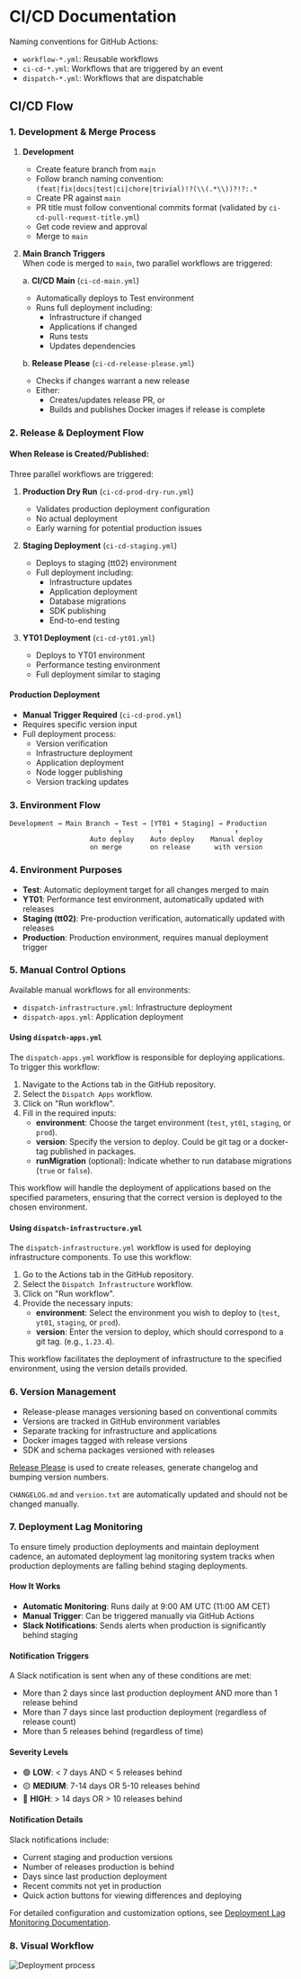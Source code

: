 # CI/CD Documentation

Naming conventions for GitHub Actions:
- `workflow-*.yml`: Reusable workflows
- `ci-cd-*.yml`: Workflows that are triggered by an event
- `dispatch-*.yml`: Workflows that are dispatchable

## CI/CD Flow

### 1. Development & Merge Process

1. **Development**
   - Create feature branch from `main`
   - Follow branch naming convention: `(feat|fix|docs|test|ci|chore|trivial)!?(\\(.*\\))?!?:.*`
   - Create PR against `main`
   - PR title must follow conventional commits format (validated by `ci-cd-pull-request-title.yml`)
   - Get code review and approval
   - Merge to `main`

2. **Main Branch Triggers**  
When code is merged to `main`, two parallel workflows are triggered:

   a. **CI/CD Main** (`ci-cd-main.yml`)
   - Automatically deploys to Test environment
   - Runs full deployment including:
     - Infrastructure if changed
     - Applications if changed
     - Runs tests
     - Updates dependencies

   b. **Release Please** (`ci-cd-release-please.yml`)
   - Checks if changes warrant a new release
   - Either:
     - Creates/updates release PR, or
     - Builds and publishes Docker images if release is complete

### 2. Release & Deployment Flow

#### When Release is Created/Published:
Three parallel workflows are triggered:

1. **Production Dry Run** (`ci-cd-prod-dry-run.yml`)
   - Validates production deployment configuration
   - No actual deployment
   - Early warning for potential production issues

2. **Staging Deployment** (`ci-cd-staging.yml`)
   - Deploys to staging (tt02) environment
   - Full deployment including:
     - Infrastructure updates
     - Application deployment
     - Database migrations
     - SDK publishing
     - End-to-end testing

3. **YT01 Deployment** (`ci-cd-yt01.yml`)
   - Deploys to YT01 environment
   - Performance testing environment
   - Full deployment similar to staging

#### Production Deployment
- **Manual Trigger Required** (`ci-cd-prod.yml`)
- Requires specific version input
- Full deployment process:
  - Version verification
  - Infrastructure deployment
  - Application deployment
  - Node logger publishing
  - Version tracking updates

### 3. Environment Flow
```
Development → Main Branch → Test → [YT01 + Staging] → Production
                           ↑         ↑                  ↑
                    Auto deploy    Auto deploy    Manual deploy
                    on merge       on release      with version
```

### 4. Environment Purposes

- **Test**: Automatic deployment target for all changes merged to main
- **YT01**: Performance test environment, automatically updated with releases
- **Staging (tt02)**: Pre-production verification, automatically updated with releases
- **Production**: Production environment, requires manual deployment trigger

### 5. Manual Control Options

Available manual workflows for all environments:
- `dispatch-infrastructure.yml`: Infrastructure deployment
- `dispatch-apps.yml`: Application deployment

#### Using `dispatch-apps.yml`

The `dispatch-apps.yml` workflow is responsible for deploying applications. To trigger this workflow:

1. Navigate to the Actions tab in the GitHub repository.
2. Select the `Dispatch Apps` workflow.
3. Click on "Run workflow".
4. Fill in the required inputs:
   - **environment**: Choose the target environment (`test`, `yt01`, `staging`, or `prod`).
   - **version**: Specify the version to deploy. Could be git tag or a docker-tag published in packages.
   - **runMigration** (optional): Indicate whether to run database migrations (`true` or `false`).

This workflow will handle the deployment of applications based on the specified parameters, ensuring that the correct version is deployed to the chosen environment.

#### Using `dispatch-infrastructure.yml`

The `dispatch-infrastructure.yml` workflow is used for deploying infrastructure components. To use this workflow:

1. Go to the Actions tab in the GitHub repository.
2. Select the `Dispatch Infrastructure` workflow.
3. Click on "Run workflow".
4. Provide the necessary inputs:
   - **environment**: Select the environment you wish to deploy to (`test`, `yt01`, `staging`, or `prod`).
   - **version**: Enter the version to deploy, which should correspond to a git tag. (e.g., `1.23.4`).

This workflow facilitates the deployment of infrastructure to the specified environment, using the version details provided.


### 6. Version Management

- Release-please manages versioning based on conventional commits
- Versions are tracked in GitHub environment variables
- Separate tracking for infrastructure and applications
- Docker images tagged with release versions
- SDK and schema packages versioned with releases

[Release Please](https://github.com/googleapis/release-please-action) is used to create releases, generate changelog and bumping version numbers.

`CHANGELOG.md` and `version.txt` are automatically updated and should not be changed manually.

### 7. Deployment Lag Monitoring

To ensure timely production deployments and maintain deployment cadence, an automated deployment lag monitoring system tracks when production deployments are falling behind staging deployments.

#### How It Works
- **Automatic Monitoring**: Runs daily at 9:00 AM UTC (11:00 AM CET)
- **Manual Trigger**: Can be triggered manually via GitHub Actions
- **Slack Notifications**: Sends alerts when production is significantly behind staging

#### Notification Triggers
A Slack notification is sent when any of these conditions are met:
- More than 2 days since last production deployment AND more than 1 release behind
- More than 7 days since last production deployment (regardless of release count)  
- More than 5 releases behind (regardless of time)

#### Severity Levels
- 🟢 **LOW**: < 7 days AND < 5 releases behind
- 🟡 **MEDIUM**: 7-14 days OR 5-10 releases behind
- 🔴 **HIGH**: > 14 days OR > 10 releases behind

#### Notification Details
Slack notifications include:
- Current staging and production versions
- Number of releases production is behind
- Days since last production deployment
- Recent commits not yet in production
- Quick action buttons for viewing differences and deploying

For detailed configuration and customization options, see [Deployment Lag Monitoring Documentation](./deployment-lag-monitoring.md).

### 8. Visual Workflow

![Deployment process](deploy-process.svg)
